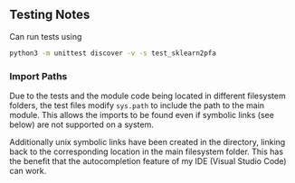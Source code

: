 ## Testing Notes
Can run tests using
```bash
python3 -m unittest discover -v -s test_sklearn2pfa
```

### Import Paths
Due to the tests and the module code being located in different filesystem folders,
the test files modify `sys.path` to include the path to the main module. This allows
the imports to be found even if symbolic links (see below) are not supported on a system.

Additionally unix symbolic links have been created in the directory, linking back
to the corresponding location in the main filesystem folder. This has the benefit
that the autocompletion feature of my IDE (Visual Studio Code) can work.